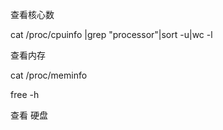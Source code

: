 查看核心数

cat /proc/cpuinfo \|grep "processor"\|sort -u\|wc -l

查看内存

cat /proc/meminfo

free -h

查看 硬盘


